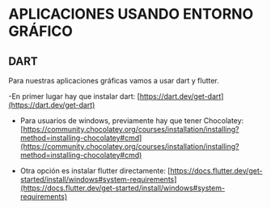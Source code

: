# APLICACIONES USANDO ENTORNO GRÁFICO
## DART
Para nuestras aplicaciones gráficas vamos a usar dart y flutter.

-En primer lugar hay que instalar dart:
  [https://dart.dev/get-dart](https://dart.dev/get-dart)
- Para usuarios de windows, previamente hay que tener Chocolatey:
  [https://community.chocolatey.org/courses/installation/installing?method=installing-chocolatey#cmd](https://community.chocolatey.org/courses/installation/installing?method=installing-chocolatey#cmd)

- Otra opción es instalar flutter directamente:
  [https://docs.flutter.dev/get-started/install/windows#system-requirements](https://docs.flutter.dev/get-started/install/windows#system-requirements)
